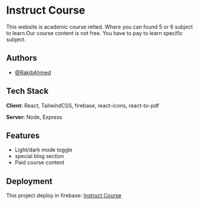 # Instruct Course

This website is academic course relted. Where you can found 5 or 6 subject to learn.Our course content is not free. You have to pay to learn specific subject.

## Authors

- [@RakibAhmed](https://github.com/RakibMojumder)

## Tech Stack

**Client:** React, TailwindCSS, firebase, react-icons, react-to-pdf

**Server:** Node, Express

## Features

- Light/dark mode toggle
- special blog section
- Paid course content

## Deployment

This project deploy in firebase: [Instruct Course](https://instruct-course.web.app/)
